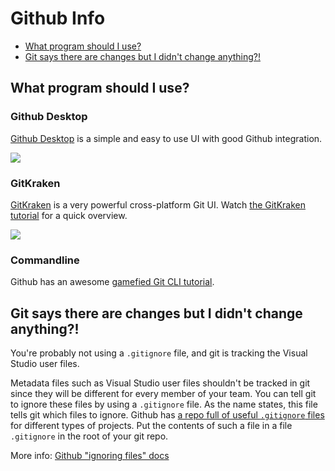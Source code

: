 # Github Info

- [What program should I use?](#program)
- [Git says there are changes but I didn't change anything?!](#gitignore)

<a name="program"></a>
## What program should I use?

### Github Desktop

[Github Desktop](https://desktop.github.com/) is a simple and easy to use UI with good Github integration.

![](https://desktop.github.com/images/screens/windows/main.png)

### GitKraken

[GitKraken](https://www.gitkraken.com/) is a very powerful cross-platform Git UI. Watch [the GitKraken tutorial](https://www.youtube.com/watch?v=j1rP21RcbH0) for a quick overview.

![](https://blog.axosoft.com/wp-content/uploads/2015/10/pull-wo-switching-crop.gif)

### Commandline

Github has an awesome [gamefied Git CLI tutorial](https://try.github.io).

<a name="gitignore"></a>
## Git says there are changes but I didn't change anything?!

You're probably not using a `.gitignore` file, and git is tracking the Visual Studio user files.

Metadata files such as Visual Studio user files shouldn't be tracked in git since they will be different for every member of your team. You can tell git to ignore these files by using a `.gitignore` file. As the name states, this file tells git which files to ignore. Github has [a repo full of useful `.gitignore` files](https://github.com/github/gitignore) for different types of projects. Put the contents of such a file in a file `.gitignore` in the root of your git repo.

More info: [Github "ignoring files" docs](https://help.github.com/articles/ignoring-files/)


